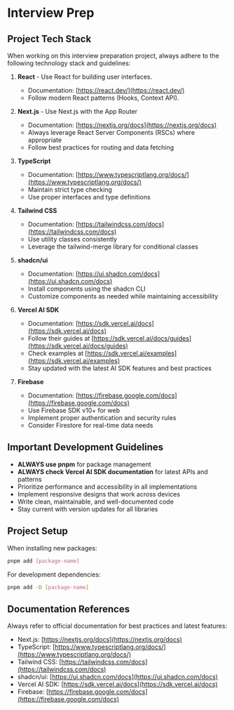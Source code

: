 # Interview Prep

## Project Tech Stack
When working on this interview preparation project, always adhere to the following technology stack and guidelines:

1.  **React** - Use React for building user interfaces.
    - Documentation: [https://react.dev/](https://react.dev/)
    - Follow modern React patterns (Hooks, Context API).

2.  **Next.js** - Use Next.js with the App Router
    - Documentation: [https://nextjs.org/docs](https://nextjs.org/docs)
    - Always leverage React Server Components (RSCs) where appropriate
    - Follow best practices for routing and data fetching

3.  **TypeScript**
    - Documentation: [https://www.typescriptlang.org/docs/](https://www.typescriptlang.org/docs/)
    - Maintain strict type checking
    - Use proper interfaces and type definitions

4.  **Tailwind CSS**
    - Documentation: [https://tailwindcss.com/docs](https://tailwindcss.com/docs)
    - Use utility classes consistently
    - Leverage the tailwind-merge library for conditional classes

5.  **shadcn/ui**
    - Documentation: [https://ui.shadcn.com/docs](https://ui.shadcn.com/docs)
    - Install components using the shadcn CLI
    - Customize components as needed while maintaining accessibility

6.  **Vercel AI SDK**
    - Documentation: [https://sdk.vercel.ai/docs](https://sdk.vercel.ai/docs)
    - Follow their guides at [https://sdk.vercel.ai/docs/guides](https://sdk.vercel.ai/docs/guides)
    - Check examples at [https://sdk.vercel.ai/examples](https://sdk.vercel.ai/examples)
    - Stay updated with the latest AI SDK features and best practices

7.  **Firebase**
    - Documentation: [https://firebase.google.com/docs](https://firebase.google.com/docs)
    - Use Firebase SDK v10+ for web
    - Implement proper authentication and security rules
    - Consider Firestore for real-time data needs

## Important Development Guidelines
- **ALWAYS use pnpm** for package management
- **ALWAYS check Vercel AI SDK documentation** for latest APIs and patterns
- Prioritize performance and accessibility in all implementations
- Implement responsive designs that work across devices
- Write clean, maintainable, and well-documented code
- Stay current with version updates for all libraries

## Project Setup
When installing new packages:
```bash
pnpm add [package-name]
```

For development dependencies:
```bash
pnpm add -D [package-name]
```

## Documentation References
Always refer to official documentation for best practices and latest features:
- Next.js: [https://nextjs.org/docs](https://nextjs.org/docs)
- TypeScript: [https://www.typescriptlang.org/docs/](https://www.typescriptlang.org/docs/)
- Tailwind CSS: [https://tailwindcss.com/docs](https://tailwindcss.com/docs)
- shadcn/ui: [https://ui.shadcn.com/docs](https://ui.shadcn.com/docs)
- Vercel AI SDK: [https://sdk.vercel.ai/docs](https://sdk.vercel.ai/docs)
- Firebase: [https://firebase.google.com/docs](https://firebase.google.com/docs)
